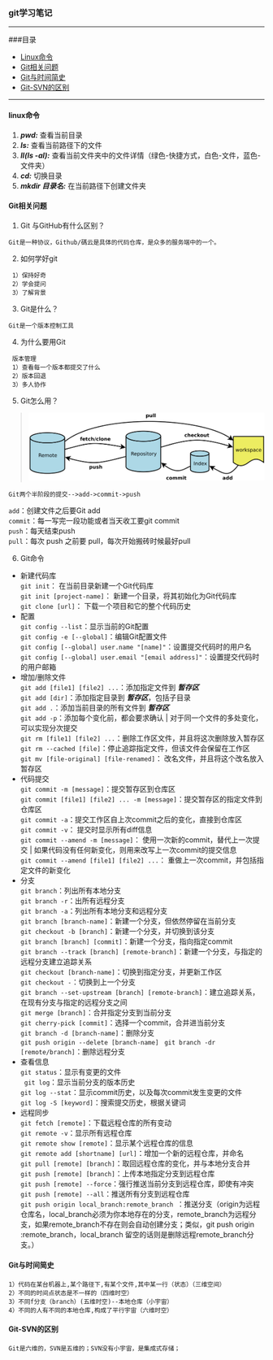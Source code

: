 ### git学习笔记
---

###目录
- [Linux命令](#linux命令)
- [Git相关问题](#git相关问题)
- [Git与时间简史](#git与时间简史)
- [Git-SVN的区别](#git-svn的区别)

---    

#### linux命令
1. ***pwd:*** 查看当前目录
2. ***ls:*** 查看当前路径下的文件
3. ***ll(ls -al):*** 查看当前文件夹中的文件详情（绿色-快捷方式，白色-文件，蓝色-文件夹）
4. ***cd:*** 切换目录
5. ***mkdir 目录名:*** 在当前路径下创建文件夹

#### Git相关问题
1. Git 与GitHub有什么区别？
```
Git是一种协议，Github/碼云是具体的代码仓库，是众多的服务端中的一个。
```
2. 如何学好git
```
 1）保持好奇
 2）学会提问
 3）了解背景
```
3. Git是什么？
```
Git是一个版本控制工具
```
4. 为什么要用Git
```
 版本管理
 1）查看每一个版本都提交了什么
 2）版本回退
 3）多人协作
```
5. Git怎么用？
>![git](./src/img/git.png)

    Git两个半阶段的提交-->add->commit->push  
 `add`：创建文件之后要Git add  
 `commit`：每一写完一段功能或者当天收工要git commit  
 `push`：每天结束push  
 `pull`：每次 push 之前要 pull，每次开始搬砖时候最好pull

6. Git命令
- 新建代码库  
`git init`： 在当前目录新建一个Git代码库  
`git init [project-name]`： 新建一个目录，将其初始化为Git代码库  
`git clone [url]`： 下载一个项目和它的整个代码历史
- 配置  
`git config --list`：显示当前的Git配置  
`git config -e [--global]`：编辑Git配置文件  
`git config [--global] user.name "[name]"`：设置提交代码时的用户名  
`git config [--global] user.email "[email address]"`：设置提交代码时的用户邮箱  
- 增加/删除文件  
`git add [file1] [file2] ...`：添加指定文件到 ***暂存区***  
`git add [dir]`：添加指定目录到 ***暂存区***，包括子目录  
`git add .`：添加当前目录的所有文件到 ***暂存区***  
`git add -p`：添加每个变化前，都会要求确认 | 对于同一个文件的多处变化，可以实现分次提交  
`git rm [file1] [file2] ...`：删除工作区文件，并且将这次删除放入暂存区  
`git rm --cached [file]`：停止追踪指定文件，但该文件会保留在工作区  
`git mv [file-original] [file-renamed]`： 改名文件，并且将这个改名放入暂存区  
- 代码提交  
`git commit -m [message]`：提交暂存区到仓库区  
`git commit [file1] [file2] ... -m [message]`：提交暂存区的指定文件到仓库区  
`git commit -a`：提交工作区自上次commit之后的变化，直接到仓库区  
`git commit -v`： 提交时显示所有diff信息  
`git commit --amend -m [message]`： 使用一次新的commit，替代上一次提交 | 如果代码没有任何新变化，则用来改写上一次commit的提交信息  
`git commit --amend [file1] [file2] ...`： 重做上一次commit，并包括指定文件的新变化  
- 分支  
`git branch`：列出所有本地分支  
`git branch -r`：出所有远程分支  
`git branch -a`：列出所有本地分支和远程分支  
`git branch [branch-name]`：新建一个分支，但依然停留在当前分支  
`git checkout -b [branch]`：新建一个分支，并切换到该分支  
`git branch [branch] [commit]`：新建一个分支，指向指定commit  
`git branch --track [branch] [remote-branch]`：新建一个分支，与指定的远程分支建立追踪关系  
`git checkout [branch-name]`：切换到指定分支，并更新工作区  
`git checkout -`：切换到上一个分支  
`git branch --set-upstream [branch] [remote-branch]`：建立追踪关系，在现有分支与指定的远程分支之间  
`git merge [branch]`：合并指定分支到当前分支  
`git cherry-pick [commit]`：选择一个commit，合并进当前分支  
`git branch -d [branch-name]`：删除分支  
`git push origin --delete [branch-name]` ` git branch -dr [remote/branch]`：删除远程分支  
- 查看信息  
`git status`：显示有变更的文件  
` git log`：显示当前分支的版本历史  
`git log --stat`：显示commit历史，以及每次commit发生变更的文件  
`git log -S [keyword]`：搜索提交历史，根据关键词  
- 远程同步  
`git fetch [remote]`：下载远程仓库的所有变动  
`git remote -v`：显示所有远程仓库  
`git remote show [remote]`：显示某个远程仓库的信息  
`git remote add [shortname] [url]`：增加一个新的远程仓库，并命名  
`git pull [remote] [branch]`：取回远程仓库的变化，并与本地分支合并  
`git push [remote] [branch]`：上传本地指定分支到远程仓库  
`git push [remote] --force`：强行推送当前分支到远程仓库，即使有冲突  
`git push [remote] --all`：推送所有分支到远程仓库  
`git push origin local_branch:remote_branch `：推送分支（origin为远程仓库名，local_branch必须为你本地存在的分支，remote_branch为远程分支，如果remote_branch不存在则会自动创建分支；类似，git push origin :remote_branch，local_branch 留空的话则是删除远程remote_branch分支。）

#### Git与时间简史
```
1）代码在某台机器上,某个路径下,有某个文件,其中某一行（状态）（三维空间）  
2）不同的时间点状态是不一样的（四维时空）
3）不同f分支（branch）(五维时空)--本地仓库（小宇宙）
4）不同的人有不同的本地仓库,构成了平行宇宙（六维时空）
```
#### Git-SVN的区别
```
Git是六维的，SVN是五维的；SVN没有小宇宙，是集成式存储；
```

